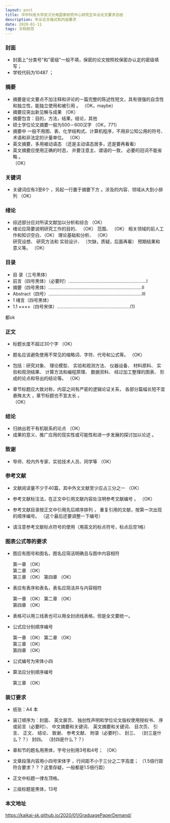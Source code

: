 ```yaml
---
layout: post
title: 华中科技大学武汉光电国家研究中心研究生毕业论文要求总结
description: 毕业论文格式和内容要求
date: 2020-01-11
tags: 文档规范   
---
```



### 封面
* 封面上"分类号"和"密级"一般不填，保密的论文按照校保密办认定的密级填写；
* 学校代码为10487 ；



### 摘要
* 摘要是论文要点不加注释和评论的一篇完整的陈述性短文，具有很强的自含性和独立性，能独立使用和被引用 。
                                                        （OK，maybe）
* 摘要应突出新见解与成果                                （OK）
* 摘要包含：目的，方法，结果，结论，其他
* 硕士学位论文摘要一般为500－600汉字                    （OK，771）
* 摘要中 一般不用图、表、化学结构式、计算机程序，不用非公知公用的符号、术语和非法定的计量单位。
                                                        （OK）
* 英文摘要，多用被动语态                                （还是主动语态居多，还是要再看看）
* 英文摘要应使用正确的时态，
            并要注意主、谓语的一致，
			必要的冠词不能省略 。                        
                                                        （OK）

### 关键词

* 关键词应有3至8个 ，另起一行置于摘要下方 。涉及的内容、领域从大到小排列 
                                                        （OK）														
														
### 绪论
* 综述部分应对所读文献加以分析和综合                    （OK）
* 绪论应简要说明研究工作的目的、                        （OK）
                          范围、                        （OK）
						  相关领域的前人工作和知识空白、（OK）
						  理论基础和分析、              （OK）         
						  研究设想、
						  研究方法和
						  实验设计、                     （欠缺，质疑，后面再看） 
						  预期结果和
						  意义等。                      （OK）
### 目录
* 目  录（三号黑体）
* 前言（四号黑体）（必要时）…………………………………………………….I
* 摘要（四号黑体）.……………………………………………………………...II
* Abstract（四号）……………………………………………………………….III
* 1  绪言（四号黑体）
* 1.1  ××××（四号宋体）…………………………………………………(1)

都ok



### 正文

* 标题长度不超过30个字                                  （OK）
* 题名应该避免使用不常见的缩略词、字符、代号和公式等。  （OK）
* 包括：研究对象、
        理论模型、
		实验和观测方法、
		仪器设备、
		材料原料、
		实验和观测结果、
		计算方法和编程原理、
		数据资料、
		经过加工整理的图表、
		形成的论点和导出的结论等。 
                                                        （OK）

* 章节标题应大致对称，内容之间有严密的逻辑论证关系， 各部分篇幅长短不宜悬殊太大 ，章节标题也不宜太长 。														
                                                        （OK）
### 结论

* 归纳出若干有机联系的论点			                    （OK）
* 成果的意义、推广应用的现实性或可能性和进一步发展的探讨加以论述 。											

### 致谢

* 导师、校内外专家、实验技术人员、同学等                （OK）


### 参考文献
* 文献阅读量不少于40篇，其中外文文献至少应占三分之一    （OK）
* 参考文献标注法，在正文中引用文献内容处注明参考文献编号 。
                                                        （OK）
														
* 参考文献目录按正文中引用先后顺序排列 ，
  重复引用的文献，按第一次出现的顺序编号。
                                                        （这个最后还要调整一下编号）

* 请注意参考文献标点符号的使用（用英文的标点符号，标点后空1格）

### 图表公式等的要求

* 图应有图号和图名，图名应简洁明确且与图中内容相符

  第一章                                                （OK）   
  第二章                                                （OK）   
  第三章                                                （OK） 
  第四章                                                （OK）   
  
* 表应有表序和表名，表名应简洁并与内容相符

  第一章                                                （OK）
  第二章                                                （OK）  
  第四章                                                （OK）  
  
* 表格可以用三线表也可以用全封闭线表格，但是全文要统一。  
  
  
* 公式应分别顺序编号

  第一章                                                （OK）
  第二章                                                （OK）  
  第三章                                                （OK）  
  第四章                                                （OK） 

* 公式编号为宋体小四
  

* 算法应分别顺序编号

  第三章                                                （OK） 

### 装订要求

* 纸张：A4 本
* 装订顺序为：封面、
              英文扉页、
			  独创性声明和学位论文版权使用授权书、
			  序或前言（必要时）、
			  中文摘要和关键词、
			  英文摘要和关键词、
			  目次页、
			  引言、
			  正文、
			  结论、
			  致谢、
			  参考文献、
			  附录（必要时）、
			  封三、                                   （封三是什么？？）
			  封四。                                   （封四是什么？？）

* 章和节的题名用黑体，字号分别用3号和4号；             （OK）
* 文章段落内容用小四号宋体字 ，行间距不小于三分之二字高度；
                                                       （1.5倍行距符合要求？？？这里存疑，一般都是1.5倍行距）

* 正文中标题一律左顶格。 

* 三级标题是黑体，13号


### 本文地址

https://kaikai-sk.github.io/2020/01/GraduagePaperDemand/
